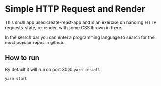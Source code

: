 # Simple HTTP Request and Render

This small app used create-react-app and is an exercise on handling HTTP requests, state, re-render, with some CSS thrown in there.

In the search bar you can enter a programming language to search for the most popular repos in github.

## How to run

By default it will run on port 3000
`yarn install`

`yarn start`
